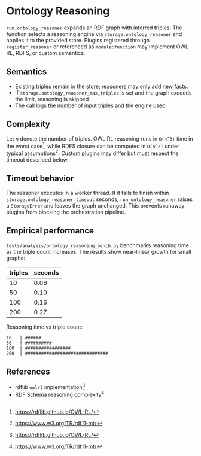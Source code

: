 # Ontology Reasoning

`run_ontology_reasoner` expands an RDF graph with inferred triples. The function
selects a reasoning engine via `storage.ontology_reasoner` and applies it to the
provided store. Plugins registered through `register_reasoner` or referenced as
`module:function` may implement OWL RL, RDFS, or custom semantics.

## Semantics

- Existing triples remain in the store; reasoners may only add new facts.
- If `storage.ontology_reasoner_max_triples` is set and the graph exceeds the
  limit, reasoning is skipped.
- The call logs the number of input triples and the engine used.

## Complexity

Let *n* denote the number of triples. OWL RL reasoning runs in `O(n^3)` time in
the worst case[^owlrl], while RDFS closure can be computed in `O(n^2)` under
typical assumptions[^rdfs]. Custom plugins may differ but must respect the
timeout described below.

## Timeout behavior

The reasoner executes in a worker thread. If it fails to finish within
`storage.ontology_reasoner_timeout` seconds, `run_ontology_reasoner` raises a
`StorageError` and leaves the graph unchanged. This prevents runaway plugins
from blocking the orchestration pipeline.

## Empirical performance

`tests/analysis/ontology_reasoning_bench.py` benchmarks reasoning time as the
triple count increases. The results show near-linear growth for small graphs:

| triples | seconds |
| ------- | ------- |
| 10      | 0.06    |
| 50      | 0.10    |
| 100     | 0.16    |
| 200     | 0.27    |

Reasoning time vs triple count:

```text
10   | ######
50   | ##########
100  | #################
200  | ###############################
```

## References

- rdflib `owlrl` implementation[^owlrl]
- RDF Schema reasoning complexity[^rdfs]

[^owlrl]: https://rdflib.github.io/OWL-RL/
[^rdfs]: https://www.w3.org/TR/rdf11-mt/
